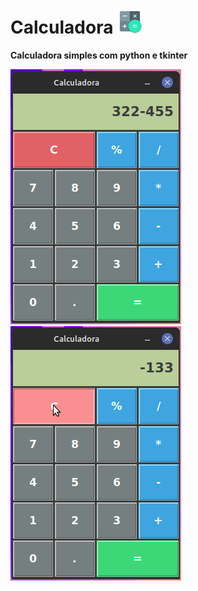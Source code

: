 # Calculadora <img src="img/icon.png" alt="Icone" style="width:40px;" />

**Calculadora simples com python e tkinter**

![print01](img/Captura_01.png) ![print02](img/Captura_02.png)
